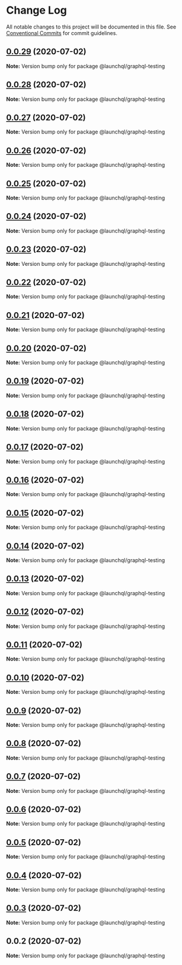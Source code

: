 # Change Log

All notable changes to this project will be documented in this file.
See [Conventional Commits](https://conventionalcommits.org) for commit guidelines.

## [0.0.29](https://github.com/launchql/launchql-db/compare/@launchql/graphql-testing@0.0.28...@launchql/graphql-testing@0.0.29) (2020-07-02)

**Note:** Version bump only for package @launchql/graphql-testing





## [0.0.28](https://github.com/launchql/launchql-db/compare/@launchql/graphql-testing@0.0.27...@launchql/graphql-testing@0.0.28) (2020-07-02)

**Note:** Version bump only for package @launchql/graphql-testing





## [0.0.27](https://github.com/launchql/launchql-db/compare/@launchql/graphql-testing@0.0.26...@launchql/graphql-testing@0.0.27) (2020-07-02)

**Note:** Version bump only for package @launchql/graphql-testing





## [0.0.26](https://github.com/launchql/launchql-db/compare/@launchql/graphql-testing@0.0.25...@launchql/graphql-testing@0.0.26) (2020-07-02)

**Note:** Version bump only for package @launchql/graphql-testing





## [0.0.25](https://github.com/launchql/launchql-db/compare/@launchql/graphql-testing@0.0.24...@launchql/graphql-testing@0.0.25) (2020-07-02)

**Note:** Version bump only for package @launchql/graphql-testing





## [0.0.24](https://github.com/launchql/launchql-db/compare/@launchql/graphql-testing@0.0.23...@launchql/graphql-testing@0.0.24) (2020-07-02)

**Note:** Version bump only for package @launchql/graphql-testing





## [0.0.23](https://github.com/launchql/launchql-db/compare/@launchql/graphql-testing@0.0.22...@launchql/graphql-testing@0.0.23) (2020-07-02)

**Note:** Version bump only for package @launchql/graphql-testing





## [0.0.22](https://github.com/launchql/launchql-db/compare/@launchql/graphql-testing@0.0.21...@launchql/graphql-testing@0.0.22) (2020-07-02)

**Note:** Version bump only for package @launchql/graphql-testing





## [0.0.21](https://github.com/launchql/launchql-db/compare/@launchql/graphql-testing@0.0.20...@launchql/graphql-testing@0.0.21) (2020-07-02)

**Note:** Version bump only for package @launchql/graphql-testing





## [0.0.20](https://github.com/launchql/launchql-db/compare/@launchql/graphql-testing@0.0.19...@launchql/graphql-testing@0.0.20) (2020-07-02)

**Note:** Version bump only for package @launchql/graphql-testing





## [0.0.19](https://github.com/launchql/launchql-db/compare/@launchql/graphql-testing@0.0.18...@launchql/graphql-testing@0.0.19) (2020-07-02)

**Note:** Version bump only for package @launchql/graphql-testing





## [0.0.18](https://github.com/launchql/launchql-db/compare/@launchql/graphql-testing@0.0.17...@launchql/graphql-testing@0.0.18) (2020-07-02)

**Note:** Version bump only for package @launchql/graphql-testing





## [0.0.17](https://github.com/launchql/launchql-db/compare/@launchql/graphql-testing@0.0.16...@launchql/graphql-testing@0.0.17) (2020-07-02)

**Note:** Version bump only for package @launchql/graphql-testing





## [0.0.16](https://github.com/launchql/launchql-db/compare/@launchql/graphql-testing@0.0.15...@launchql/graphql-testing@0.0.16) (2020-07-02)

**Note:** Version bump only for package @launchql/graphql-testing





## [0.0.15](https://github.com/launchql/launchql-db/compare/@launchql/graphql-testing@0.0.14...@launchql/graphql-testing@0.0.15) (2020-07-02)

**Note:** Version bump only for package @launchql/graphql-testing





## [0.0.14](https://github.com/launchql/launchql-db/compare/@launchql/graphql-testing@0.0.13...@launchql/graphql-testing@0.0.14) (2020-07-02)

**Note:** Version bump only for package @launchql/graphql-testing





## [0.0.13](https://github.com/launchql/launchql-db/compare/@launchql/graphql-testing@0.0.12...@launchql/graphql-testing@0.0.13) (2020-07-02)

**Note:** Version bump only for package @launchql/graphql-testing





## [0.0.12](https://github.com/launchql/launchql-db/compare/@launchql/graphql-testing@0.0.11...@launchql/graphql-testing@0.0.12) (2020-07-02)

**Note:** Version bump only for package @launchql/graphql-testing





## [0.0.11](https://github.com/launchql/launchql-db/compare/@launchql/graphql-testing@0.0.10...@launchql/graphql-testing@0.0.11) (2020-07-02)

**Note:** Version bump only for package @launchql/graphql-testing





## [0.0.10](https://github.com/launchql/launchql-db/compare/@launchql/graphql-testing@0.0.9...@launchql/graphql-testing@0.0.10) (2020-07-02)

**Note:** Version bump only for package @launchql/graphql-testing





## [0.0.9](https://github.com/launchql/launchql-db/compare/@launchql/graphql-testing@0.0.8...@launchql/graphql-testing@0.0.9) (2020-07-02)

**Note:** Version bump only for package @launchql/graphql-testing





## [0.0.8](https://github.com/launchql/launchql-db/compare/@launchql/graphql-testing@0.0.7...@launchql/graphql-testing@0.0.8) (2020-07-02)

**Note:** Version bump only for package @launchql/graphql-testing





## [0.0.7](https://github.com/launchql/launchql-db/compare/@launchql/graphql-testing@0.0.6...@launchql/graphql-testing@0.0.7) (2020-07-02)

**Note:** Version bump only for package @launchql/graphql-testing





## [0.0.6](https://github.com/launchql/launchql-db/compare/@launchql/graphql-testing@0.0.5...@launchql/graphql-testing@0.0.6) (2020-07-02)

**Note:** Version bump only for package @launchql/graphql-testing





## [0.0.5](https://github.com/launchql/launchql-db/compare/@launchql/graphql-testing@0.0.4...@launchql/graphql-testing@0.0.5) (2020-07-02)

**Note:** Version bump only for package @launchql/graphql-testing





## [0.0.4](https://github.com/launchql/launchql-db/compare/@launchql/graphql-testing@0.0.3...@launchql/graphql-testing@0.0.4) (2020-07-02)

**Note:** Version bump only for package @launchql/graphql-testing





## [0.0.3](https://github.com/launchql/launchql-db/compare/@launchql/graphql-testing@0.0.2...@launchql/graphql-testing@0.0.3) (2020-07-02)

**Note:** Version bump only for package @launchql/graphql-testing





## 0.0.2 (2020-07-02)

**Note:** Version bump only for package @launchql/graphql-testing
